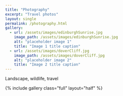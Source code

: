 ```yaml
---
title: "Photography"
excerpt: "Travel photos"
layout: single
permalink: /photography.html
gallery:
  - url: /assets/images/edinburghSunrise.jpg
    image_path: /assets/images/edinburghSunrise.jpg
    alt: "placeholder image 1"
    title: "Image 1 title caption"
  - url: /assets/images/doverCliff.jpg
    image_path: /assets/images/doverCliff.jpg
    alt: "placeholder image 2"
    title: "Image 2 title caption"
---
```


Landscape, wildlife, travel

{% include gallery class="full" layout="half" %}